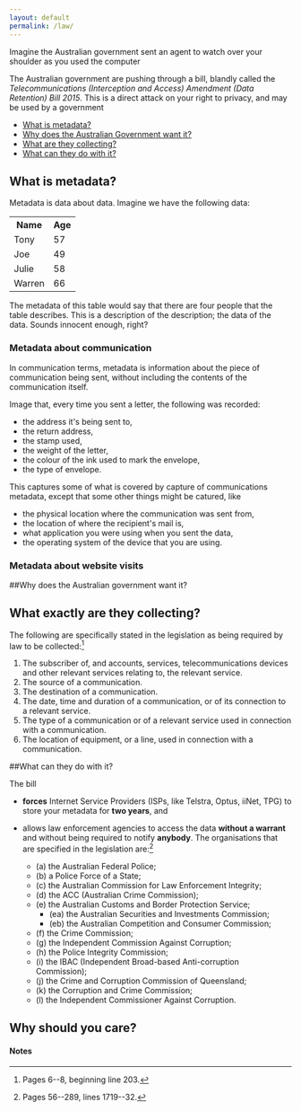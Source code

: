 ```yaml
---
layout: default
permalink: /law/
---
```


Imagine the Australian government sent an agent to watch over your shoulder
as you used the computer 

The Australian government are pushing through a bill, blandly called 
the _Telecommunications (Interception and Access) Amendment
(Data Retention) Bill 2015_. This is a direct attack on your right to
privacy, and may be used by a government 

- [What is metadata?](#what)
- [Why does the Australian Government want it?](#why)
- [What are they collecting?](#collecting)
- [What can they do with it?](#do)


## <a name="what"></a>What is metadata?
Metadata is data about data. Imagine we have the following data:

<div align="center">
    <table class="table table-striped table-hover">
        <tr>
            <th>Name</th>
            <th>Age</th>
        </tr>
          <tr>
            <td>Tony</td>
            <td>57</td>
          </tr>
          <tr>
            <td>Joe</td>
            <td>49</td>
          </tr>
          <tr>
            <td>Julie</td>
            <td>58</td>
          </tr>
          <tr>
            <td>Warren</td>
            <td>66</td>
          </tr>
    </table>
</div>

The metadata of this table would say that there are four
people that the table describes. This is a description of the
description; the data of the data. Sounds innocent enough, right?

### Metadata about communication
In communication terms, metadata
is information about the piece of communication being sent, without
including the contents of the communication itself.

Image that, every time you sent a letter, the following was recorded:

- the address it's being sent to,
- the return address,
- the stamp used,
- the weight of the letter,
- the colour of the ink used to mark the envelope, 
- the type of envelope. 

This captures some of what is covered by capture of communications metadata, except that
some other things might be catured, like

- the physical location where the communication was sent from,
- the location of where the recipient's mail is,
- what application you were using when you sent the data,
- the operating system of the device that you are using.

### Metadata about website visits


##Why does the Australian government want it? 

## <a name="collecting"></a>What exactly are they collecting?
The following are specifically stated in the legislation as being required by law to
be collected:[^collection]

1. The subscriber of, and accounts, services, telecommunications devices and 
other relevant services relating to, the relevant service. 
1. The source of a communication.
1. The destination of a communication.
1. The date, time and duration of a communication, or of its connection to a relevant service.
1. The type of a communication or of a relevant service used in connection with a communication.
1. The location of equipment, or a line, used in connection with a communication.

##What can they do with it? <a name="do"></a>

The bill 

- __forces__ Internet Service Providers (ISPs, like Telstra, Optus, iiNet, TPG) to
store your metadata for __two years__, and

- allows law enforcement agencies to access the data __without a warrant__ and
without being required to notify __anybody__. The
organisations that are specified in the legislation are:[^agencies]
   
    - (a) the Australian Federal Police;
    - (b) a Police Force of a State;
    - (c) the Australian Commission for Law Enforcement Integrity;
    - (d) the ACC (Australian Crime Commission);
    - (e) the Australian Customs and Border Protection Service;
        - (ea) the Australian Securities and Investments Commission;
        - (eb) the Australian Competition and Consumer Commission;
    - (f) the Crime Commission;
    - (g) the Independent Commission Against Corruption;
    - (h) the Police Integrity Commission;
    - (i) the IBAC (Independent Broad-based Anti-corruption Commission);
    - (j) the Crime and Corruption Commission of Queensland;
    - (k) the Corruption and Crime Commission;
    - (l) the Independent Commissioner Against Corruption.

## Why should you care?

#### Notes
[^collection]: Pages 6--8, beginning line 203.
[^agencies]: Pages 56--289, lines 1719--32.
